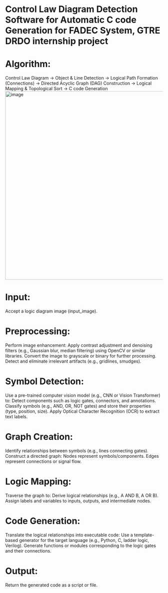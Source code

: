 # Control Law Diagram Detection Software for Automatic C code Generation for FADEC System, GTRE DRDO internship project

# Algorithm: 
Control Law Diagram -> Object & Line Detection -> Logical Path Formation (Connections) ->  Directed Acyclic Graph (DAG) Construction -> Logical Mapping & Topological Sort -> C code Generation
<img width="602" alt="image" src="https://github.com/user-attachments/assets/8b6bc98d-972d-4e9c-a48e-48b6b8c8475e" />


# Input:
Accept a logic diagram image (input_image).

# Preprocessing:
Perform image enhancement:
Apply contrast adjustment and denoising filters (e.g., Gaussian blur, median filtering) using OpenCV or similar libraries.
Convert the image to grayscale or binary for further processing.
Detect and eliminate irrelevant artifacts (e.g., gridlines, smudges).

# Symbol Detection:
Use a pre-trained computer vision model (e.g., CNN or Vision Transformer) to:
Detect components such as logic gates, connectors, and annotations.
Classify symbols (e.g., AND, OR, NOT gates) and store their properties (type, position, size).
Apply Optical Character Recognition (OCR) to extract text labels.

# Graph Creation:
Identify relationships between symbols (e.g., lines connecting gates).
Construct a directed graph:
Nodes represent symbols/components.
Edges represent connections or signal flow.

# Logic Mapping:
Traverse the graph to:
Derive logical relationships (e.g., A AND B, A OR B).
Assign labels and variables to inputs, outputs, and intermediate nodes.

# Code Generation:
Translate the logical relationships into executable code:
Use a template-based generator for the target language (e.g., Python, C, ladder logic, Verilog).
Generate functions or modules corresponding to the logic gates and their connections.

# Output:
Return the generated code as a script or file.
